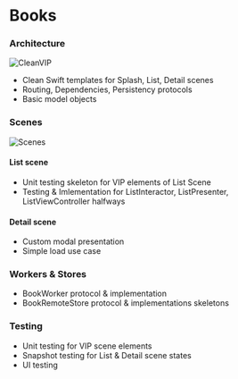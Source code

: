 # Books

### Architecture

![CleanVIP](https://user-images.githubusercontent.com/1202386/160439487-c1a73443-486f-4f66-a3d2-0ba7c6ae8ea2.png)


* Clean Swift templates for Splash, List, Detail scenes
* Routing, Dependencies, Persistency protocols
* Basic model objects 



### Scenes

![Scenes](https://user-images.githubusercontent.com/1202386/161102595-8f14235d-4077-4d7c-9343-344dde6503d5.png)


#### List scene

* Unit testing skeleton for VIP elements of List Scene
* Testing & Imlementation for ListInteractor, ListPresenter, ListViewController halfways

#### Detail scene

* Custom modal presentation
* Simple load use case


### Workers & Stores

* BookWorker protocol & implementation
* BookRemoteStore protocol & implementations skeletons 


### Testing 

* Unit testing for VIP scene elements
* Snapshot testing for List & Detail scene states
* UI testing 
